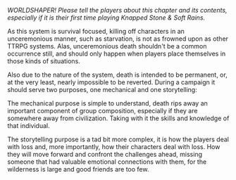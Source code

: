 *WORLDSHAPER! Please tell the players about this chapter and its contents, especially if it is their first time playing Knapped Stone & Soft Rains.*

As this system is survival focused, killing off characters in an unceremonious manner, such as starvation, is not as frowned upon as other TTRPG systems. Alas, unceremonious death shouldn't be a common occurrence still, and should only happen when players place themselves in those kinds of situations.

Also due to the nature of the system, death is intended to be permanent, or, at the very least, nearly impossible to be reverted. During a campaign it should serve two purposes, one mechanical and one storytelling:

The mechanical purpose is simple to understand, death rips away an important component of group composition, especially if they are somewhere away from civilization. Taking with it the skills and knowledge of that individual. 

The storytelling purpose is a tad bit more complex, it is how the players deal with loss and, more importantly, how their characters deal with loss. How they will move forward and confront the challenges ahead, missing someone that had valuable emotional connections with them, for the wilderness is large and good friends are too few.